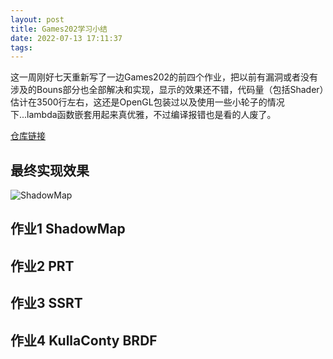 ```yaml
---
layout: post
title: Games202学习小结
date: 2022-07-13 17:11:37
tags:
---
```



这一周刚好七天重新写了一边Games202的前四个作业，把以前有漏洞或者没有涉及的Bouns部分也全部解决和实现，显示的效果还不错，代码量（包括Shader）估计在3500行左右，这还是OpenGL包装过以及使用一些小轮子的情况下...lambda函数嵌套用起来真优雅，不过编译报错也是看的人废了。

[仓库链接](https://github.com/wyzwzz/Games202-OpenGL)

## 最终实现效果

![ShadowMap](1-ShadowMap_PCSS.png)

## 作业1 ShadowMap


## 作业2 PRT


## 作业3 SSRT


## 作业4 KullaConty BRDF

